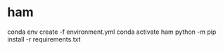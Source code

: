 # ham
conda env create -f environment.yml
conda activate ham
python -m pip install -r requirements.txt